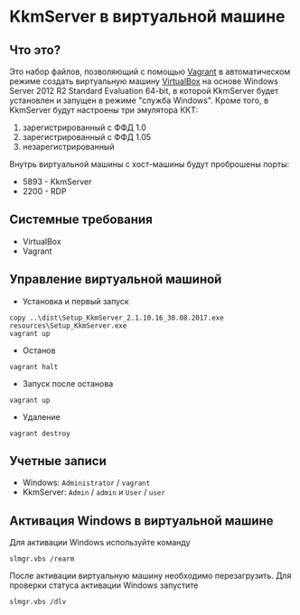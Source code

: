 # KkmServer в виртуальной машине

## Что это?

Это набор файлов, позволяющий с помощью [Vagrant](https://www.vagrantup.com/) в автоматическом режиме создать виртуальную машину
[VirtualBox](https://www.virtualbox.org/) на основе Windows Server 2012 R2 Standard Evaluation 64-bit, в которой
KkmServer будет установлен и запущен в режиме "служба Windows". Кроме того, в KkmServer будут настроены три эмулятора ККТ:

1. зарегистрированный с ФФД 1.0
1. зарегистрированный с ФФД 1.05
1. незарегистрированный

Внутрь виртуальной машины с хост-машины будут проброшены порты:

* 5893 - KkmServer
* 2200 - RDP

## Системные требования

* VirtualBox
* Vagrant

## Управление виртуальной машиной

* Установка и первый запуск

```
copy ..\dist\Setup_KkmServer_2.1.10.16_30.08.2017.exe resources\Setup_KkmServer.exe
vagrant up
```

* Останов

```
vagrant halt
```

* Запуск после останова

```
vagrant up
```

* Удаление

```
vagrant destroy
```

## Учетные записи

* Windows: `Administrator` / `vagrant`
* KkmServer: `Admin` / `admin` и `User` / `user`

## Активация Windows в виртуальной машине

Для активации Windows используйте команду

```
slmgr.vbs /rearm
```

После активации виртуальную машину необходимо перезагрузить. Для проверки статуса активации Windows запустите

```
slmgr.vbs /dlv
```
